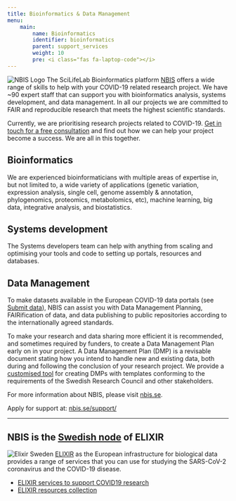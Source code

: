 ```yaml
---
title: Bioinformatics & Data Management
menu:
    main:
        name: Bioinformatics
        identifier: bioinformatics
        parent: support_services
        weight: 10
        pre: <i class="fas fa-laptop-code"></i>
---
```


![NBIS Logo](/img/logos/nbislogo-orange-txt.svg#floatright)
The SciLifeLab Bioinformatics platform [NBIS](https://nbis.se/) offers a wide range of skills to help with your COVID-19 related research project.
We have ~90 expert staff that can support you with bioinformatics analysis, systems development, and data management.
In all our projects we are committed to FAIR and reproducible research that meets the highest scientific standards.

Currently, we are prioritising research projects related to COVID-19.
[Get in touch for a free consultation](https://nbis.se/support/) and find out how we can help your project become a success.
We are all in this together.

## Bioinformatics

We are experienced bioinformaticians with multiple areas of expertise in, but not limited to, a wide variety of applications (genetic variation, expression analysis, single cell, genome assembly & annotation, phylogenomics, proteomics, metabolomics, etc), machine learning, big data, integrative analysis, and biostatistics.

## Systems development

The Systems developers team can help with anything from scaling and optimising your tools and code to setting up portals, resources and databases.

## Data Management

To make datasets available in the European COVID-19 data portals (see [Submit data](../submit)), NBIS can assist you with Data Management Planning, FAIRification of data, and data publishing to public repositories according to the internationally agreed standards.

To make your research and data sharing more efficient it is recommended, and sometimes required by funders, to create a Data Management Plan early on in your project. A Data Management Plan (DMP) is a revisable document stating how you intend to handle new and existing data, both during and following the conclusion of your research project. 
We provide a [customised tool](https://dsw.scilifelab.se/) for creating DMPs with templates conforming to the requirements of the Swedish Research Council and other stakeholders. 


For more information about NBIS, please visit [nbis.se](https://nbis.se).

Apply for support at: [nbis.se/support/](https://nbis.se/support/)

---

## NBIS is the [Swedish node](https://elixir-europe.org/about-us/who-we-are/nodes/sweden) of ELIXIR

![Elixir Sweden](/img/logos/elixir-se-logo.png#floatright)
[ELIXIR](https://elixir-europe.org/) as the European infrastructure for biological data provides a range of services that you can use for studying the SARS-CoV-2 coronavirus and the COVID-19 disease.

* [ELIXIR services to support COVID19 research](https://elixir-europe.org/news/covid-19-support)
* [ELIXIR resources collection](https://elixir-europe.org/covid-19-resources)
